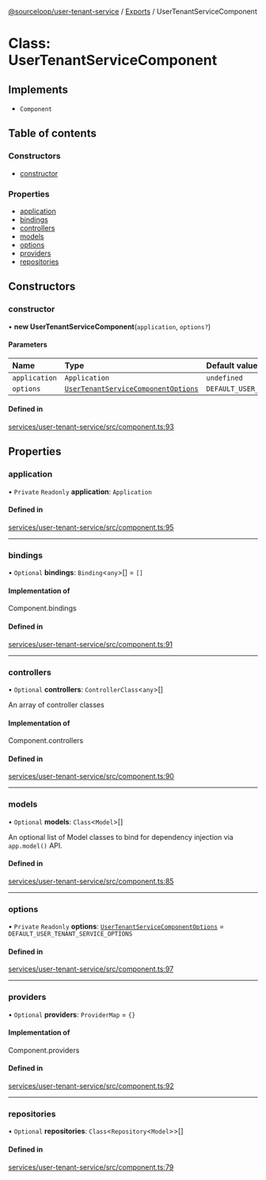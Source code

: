 [@sourceloop/user-tenant-service](../README.md) / [Exports](../modules.md) / UserTenantServiceComponent

# Class: UserTenantServiceComponent

## Implements

- `Component`

## Table of contents

### Constructors

- [constructor](UserTenantServiceComponent.md#constructor)

### Properties

- [application](UserTenantServiceComponent.md#application)
- [bindings](UserTenantServiceComponent.md#bindings)
- [controllers](UserTenantServiceComponent.md#controllers)
- [models](UserTenantServiceComponent.md#models)
- [options](UserTenantServiceComponent.md#options)
- [providers](UserTenantServiceComponent.md#providers)
- [repositories](UserTenantServiceComponent.md#repositories)

## Constructors

### constructor

• **new UserTenantServiceComponent**(`application`, `options?`)

#### Parameters

| Name | Type | Default value |
| :------ | :------ | :------ |
| `application` | `Application` | `undefined` |
| `options` | [`UserTenantServiceComponentOptions`](../interfaces/UserTenantServiceComponentOptions.md) | `DEFAULT_USER_TENANT_SERVICE_OPTIONS` |

#### Defined in

[services/user-tenant-service/src/component.ts:93](https://github.com/codeweb05/repo1/blob/a4cf318/services/user-tenant-service/src/component.ts#L93)

## Properties

### application

• `Private` `Readonly` **application**: `Application`

#### Defined in

[services/user-tenant-service/src/component.ts:95](https://github.com/codeweb05/repo1/blob/a4cf318/services/user-tenant-service/src/component.ts#L95)

___

### bindings

• `Optional` **bindings**: `Binding`<`any`\>[] = `[]`

#### Implementation of

Component.bindings

#### Defined in

[services/user-tenant-service/src/component.ts:91](https://github.com/codeweb05/repo1/blob/a4cf318/services/user-tenant-service/src/component.ts#L91)

___

### controllers

• `Optional` **controllers**: `ControllerClass`<`any`\>[]

An array of controller classes

#### Implementation of

Component.controllers

#### Defined in

[services/user-tenant-service/src/component.ts:90](https://github.com/codeweb05/repo1/blob/a4cf318/services/user-tenant-service/src/component.ts#L90)

___

### models

• `Optional` **models**: `Class`<`Model`\>[]

An optional list of Model classes to bind for dependency injection
via `app.model()` API.

#### Defined in

[services/user-tenant-service/src/component.ts:85](https://github.com/codeweb05/repo1/blob/a4cf318/services/user-tenant-service/src/component.ts#L85)

___

### options

• `Private` `Readonly` **options**: [`UserTenantServiceComponentOptions`](../interfaces/UserTenantServiceComponentOptions.md) = `DEFAULT_USER_TENANT_SERVICE_OPTIONS`

#### Defined in

[services/user-tenant-service/src/component.ts:97](https://github.com/codeweb05/repo1/blob/a4cf318/services/user-tenant-service/src/component.ts#L97)

___

### providers

• `Optional` **providers**: `ProviderMap` = `{}`

#### Implementation of

Component.providers

#### Defined in

[services/user-tenant-service/src/component.ts:92](https://github.com/codeweb05/repo1/blob/a4cf318/services/user-tenant-service/src/component.ts#L92)

___

### repositories

• `Optional` **repositories**: `Class`<`Repository`<`Model`\>\>[]

#### Defined in

[services/user-tenant-service/src/component.ts:79](https://github.com/codeweb05/repo1/blob/a4cf318/services/user-tenant-service/src/component.ts#L79)
